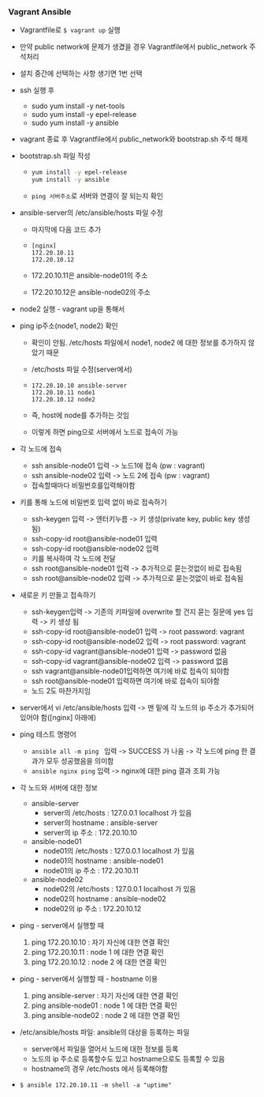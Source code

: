 ### Vagrant Ansible

- Vagrantfile로 `$ vagrant up` 실행
- 만약 public network에 문제가 생겼을 경우 Vagrantfile에서 public_network 주석처리
- 설치 중간에 선택하는 사항 생기면 1번 선택



- ssh 실행 후
  - sudo yum install -y net-tools
  - sudo yum install -y epel-release
  - sudo yum install -y ansible



- vagrant 종료 후 Vagrantfile에서 public_network와 bootstrap.sh 주석 해제

- bootstrap.sh 파일 작성

  - ```sh
    yum install -y epel-release
    yum install -y ansible
    ```

  - `ping 서버주소`로 서버와 연결이 잘 되는지 확인



- ansible-server의 /etc/ansible/hosts 파일 수정

  - 마지막에 다음 코드 추가

  - ```
    [nginx]
    172.20.10.11
    172.20.10.12
    ```

  - 172.20.10.11은 ansible-node01의 주소

  - 172.20.10.12은 ansible-node02의 주소



- node2 실행 - vagrant up을 통해서

- ping ip주소(node1, node2) 확인

  - 확인이 안됨. /etc/hosts 파일에서 node1, node2 에 대한 정보를 추가하지 않았기 때문

  - /etc/hosts 파일 수정(server에서)

  - ```
    172.20.10.10 ansible-server
    172.20.10.11 node1
    172.20.10.12 node2
    ```

  - 즉, host에 node를 추가하는 것임

  - 이렇게 하면 ping으로 서버에서 노드로 접속이 가능



- 각 노드에 접속
  - ssh ansible-node01 입력 -> 노드1에 접속 (pw : vagrant)
  - ssh ansible-node02 입력 -> 노드 2에 접속 (pw : vagrant)
  - 접속할때마다 비밀번호를입력해야함
- 키를 통해 노드에 비밀번호 입력 없이 바로 접속하기
  - ssh-keygen 입력 -> 엔터키누름 -> 키 생성(private key, public key 생성됨)
  - ssh-copy-id root@ansible-node01 입력
  - ssh-copy-id root@ansible-node02 입력
  - 키를 복사하여 각 노드에 전달
  - ssh root@ansible-node01 입력 -> 추가적으로 묻는것없이 바로 접속됨
  - ssh root@ansible-node02 입력 -> 추가적으로 묻는것없이 바로 접속됨



- 새로운 키 만들고 접속하기
  - ssh-keygen입력 -> 기존의 키파일에 overwrite 할 건지 묻는 질문에 yes 입력 -> 키 생성 됨
  - ssh-copy-id root@ansible-node01 입력 -> root password: vagrant
  - ssh-copy-id root@ansible-node02 입력 -> root password: vagrant
  - ssh-copy-id vagrant@ansible-node01 입력 -> password 없음
  - ssh-copy-id vagrant@ansible-node02 입력 -> password 없음
  - ssh vagrant@ansible-node01입력하면 여기에 바로 접속이 되야함
  - ssh root@ansible-node01 입력하면 여기에 바로 접속이 되야함
  - 노드 2도 마찬가지임



- server에서 vi /etc/ansible/hosts 입력 -> 맨 밑에 각 노드의 ip 주소가 추가되어있어야 함([nginx] 아래에)



- ping 테스트 명령어
  - `ansible all -m ping ` 입력 -> SUCCESS 가 나옴 -> 각 노드에 ping 한 결과가 모두 성공했음을 의미함
  - `ansible nginx ping` 입력 -> nginx에 대한 ping 결과 조회 가능



- 각 노드와 서버에 대한 정보
  - ansible-server
    - server의 /etc/hosts : 127.0.0.1 localhost 가 있음
    - server의 hostname : ansible-server
    - server의 ip 주소 : 172.20.10.10
  - ansible-node01
    - node01의 /etc/hosts : 127.0.0.1 localhost 가 있음
    - node01의 hostname : ansible-node01
    - node01의 ip 주소 : 172.20.10.11
  - ansible-node02
    - node02의 /etc/hosts : 127.0.0.1 localhost 가 있음
    - node02의 hostname : ansible-node02
    - node02의 ip 주소 : 172.20.10.12



- ping - server에서 실행할 때
  1. ping 172.20.10.10 : 자기 자신에 대한 연결 확인
  2. ping 172.20.10.11 : node 1 에 대한 연결 확인
  3. ping 172.20.10.12 : node 2 에 대한 연결 확인

  

- ping - server에서 실행할 때 - hostname 이용

  1. ping ansible-server : 자기 자신에 대한 연결 확인
  2. ping ansible-node01 : node 1 에 대한 연결 확인
  3. ping ansible-node02 : node 2 에 대한 연결 확인



- /etc/ansible/hosts 파일: ansible의 대상을 등록하는 파일
  - server에서 파일을 열어서 노드에 대한 정보를 등록
  - 노드의 ip 주소로 등록할수도 있고 hostname으로도 등록할 수 있음
  - hostname의 경우 /etc/hosts 에서 등록해야함



- `$ ansible 172.20.10.11 -m shell -a "uptime"`



